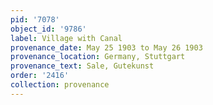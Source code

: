 ```yaml
---
pid: '7078'
object_id: '9786'
label: Village with Canal
provenance_date: May 25 1903 to May 26 1903
provenance_location: Germany, Stuttgart
provenance_text: Sale, Gutekunst
order: '2416'
collection: provenance
---
```

